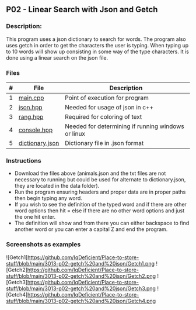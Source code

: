 ## P02 - Linear Search with Json and Getch
### 
### Description:

This program uses a json dictionary to search for words. The program also uses getch in order to get the characters the user is typing. When typing up to 10 words will show up consisting in some way of the type characters. It is done using a linear search on the json file.

### Files

|   #   | File            | Description                                        |
| :---: | --------------- | -------------------------------------------------- |
|   1   | [main.cpp][def]        | Point of execution for program     |
|   2   | [json.hpp][def2] | Needed for usage of json in c++ |
|   3   | [rang.hpp][def3] | Required for coloring of text |
|   4   | [console.hpp][def4]| Needed for determining if running windows or linux |
|   5   | [dictionary.json][def5] | Dictionary file in .json format |

### Instructions

- Download the files above (animals.json and the txt files are not necessary to running but could be used for alternate to dictionary.json, they are located in the data folder).
- Run the program ensuring headers and proper data are in proper paths then begin typing any word.
- If you wish to see the definition of the typed word and if there are other word options then hit = else if there are no other word options and just the one hit enter.
- The definition will show and from there you can either backspace to find another word or you can enter a capital Z and end the program.

### Screenshots as examples
![Getch1]https://github.com/IqDeficient/Place-to-store-stuff/blob/main/3013-p02-getch%20and%20json/Getch1.png
![Getch2]https://github.com/IqDeficient/Place-to-store-stuff/blob/main/3013-p02-getch%20and%20json/Getch2.png
![Getch3]https://github.com/IqDeficient/Place-to-store-stuff/blob/main/3013-p02-getch%20and%20json/Getch3.png
![Getch4]https://github.com/IqDeficient/Place-to-store-stuff/blob/main/3013-p02-getch%20and%20json/Getch4.png

[def]: https://github.com/IqDeficient/3013-Algorithms/blob/main/Assignments/P02/main.cpp
[def2]: https://github.com/IqDeficient/3013-Algorithms/blob/main/Assignments/P02/headers/json.hpp
[def3]: https://github.com/IqDeficient/3013-Algorithms/blob/main/Assignments/P02/headers/rang.hpp
[def4]:https://github.com/IqDeficient/3013-Algorithms/blob/main/Assignments/P02/headers/console.hpp
[def5]:https://github.com/IqDeficient/3013-Algorithms/blob/main/Assignments/P02/data/dictionary.json
